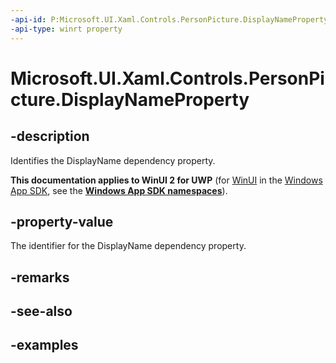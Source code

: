 ```yaml
---
-api-id: P:Microsoft.UI.Xaml.Controls.PersonPicture.DisplayNameProperty
-api-type: winrt property
---
```

<!-- Property syntax.
public DependencyProperty DisplayNameProperty { get; }
-->

# Microsoft.UI.Xaml.Controls.PersonPicture.DisplayNameProperty


## -description

Identifies the DisplayName dependency property.


**This documentation applies to WinUI 2 for UWP** (for [WinUI](/windows/apps/winui/winui3/) in the [Windows App SDK](/windows/apps/windows-app-sdk/), see the **[Windows App SDK namespaces](/windows/windows-app-sdk/api/winrt/)**).

## -property-value

The identifier for the DisplayName dependency property.


## -remarks


## -see-also


## -examples


